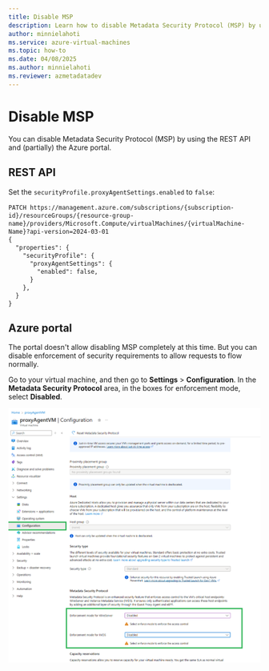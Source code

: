 ```yaml
---
title: Disable MSP
description: Learn how to disable Metadata Security Protocol (MSP) by using the REST API and the Azure portal.
author: minnielahoti
ms.service: azure-virtual-machines
ms.topic: how-to
ms.date: 04/08/2025
ms.author: minnielahoti
ms.reviewer: azmetadatadev
---
```


# Disable MSP

You can disable Metadata Security Protocol (MSP) by using the REST API and (partially) the Azure portal.

## REST API

Set the `securityProfile.proxyAgentSettings.enabled` to `false`:

```http
PATCH https://management.azure.com/subscriptions/{subscription-id}/resourceGroups/{resource-group-name}/providers/Microsoft.Compute/virtualMachines/{virtualMachine-Name}?api-version=2024-03-01
{
  "properties": {
    "securityProfile": {
      "proxyAgentSettings": {
        "enabled": false,
      }
    },
  }
}
```

## Azure portal

The portal doesn't allow disabling MSP completely at this time. But you can disable enforcement of security requirements to allow requests to flow normally.

Go to your virtual machine, and then go to **Settings** > **Configuration**. In the **Metadata Security Protocol** area, in the boxes for enforcement mode, select **Disabled**.

![Screenshot that shows selections in the Azure portal for disabling enforcement mode.](../images/disable-msp-portal.png)
